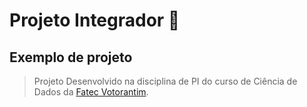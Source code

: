 # Projeto Integrador 🚀
## Exemplo de projeto
> Projeto Desenvolvido na disciplina de PI do 
> curso de Ciência de Dados da [Fatec Votorantim](https://fatecvotorantim.cps.sp.gov.br/). 
